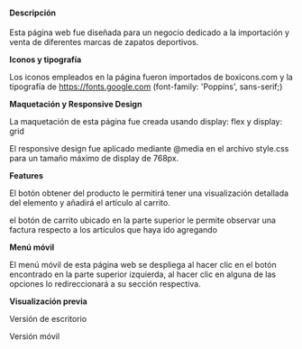 #### Descripción 

Esta página web fue diseñada para un negocio dedicado a la importación y venta de diferentes marcas de zapatos deportivos.

**Iconos y tipografía**

Los iconos empleados en la página fueron importados de boxicons.com y la tipografía de https://fonts.google.com (font-family: 'Poppins', sans-serif;)

**Maquetación y Responsive Design**

La maquetación de esta página fue creada usando display: flex y display: grid

El responsive design fue aplicado mediante @media en el archivo style.css para un tamaño máximo de display de 768px.

**Features**

El botón obtener del producto le permitirá tener una visualización detallada del elemento y añadirá el artículo al carrito.

el botón de carrito ubicado en la parte superior le permite observar una factura respecto a los artículos que haya ido agregando

**Menú móvil**

El menú móvil de esta página web se despliega al hacer clic en el botón encontrado en la parte superior izquierda, al hacer clic en alguna de las opciones lo redireccionará a su sección respectiva.

**Visualización previa**

Versión de escritorio



Versión móvil



